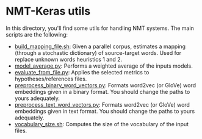 # NMT-Keras utils

In this directory, you'll find some utils for handling NMT systems. 
The main scripts are the following:

* [build_mapping_file.sh](https://github.com/lvapeab/nmt-keras/blob/master/utils/build_mapping_file.sh): Given a parallel corpus, estimates a mapping (through a stochastic dictionary) of source-target words. Used for replace unknown words heuristics 1 and 2.
* [model_average.py](https://github.com/lvapeab/nmt-keras/blob/master/utils/average_models.py): Performs a weighted average of the inputs models.
* [evaluate_from_file.py](https://github.com/lvapeab/nmt-keras/blob/master/utils/evaluate_from_file.py): Applies the selected metrics to hypotheses/references files.
* [preprocess_binary_word_vectors.py](https://github.com/lvapeab/nmt-keras/blob/master/utils/preprocess_binary_word_vectors.py): Formats word2vec (or GloVe) word embeddings given in a binary format. You should change the paths to yours adequately.
* [preprocess_text_word_vectors.py](https://github.com/lvapeab/nmt-keras/blob/master/utils/preprocess_text_word_vectors.py): Formats word2vec (or GloVe) word embeddings given in text format. You should change the paths to yours adequately.
* [vocabulary_size.sh](https://github.com/lvapeab/nmt-keras/blob/master/utils/vocabulary_size.sh): Computes the size of the vocabulary of the input files.

